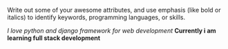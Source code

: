 Write out some of your awesome attributes, and use emphasis (like bold or italics) to identify keywords, programming languages, or skills. 

*I love python and django framework for web development*
**Currently i am learning full stack development**
